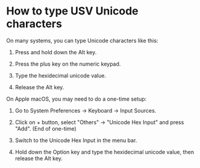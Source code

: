 # How to type USV Unicode characters

On many systems, you can type Unicode characters like this:
 
1. Press and hold down the Alt key.
 
2. Press the plus key on the numeric keypad.
 
3. Type the hexidecimal unicode value.

4. Release the Alt key.
 
On Apple macOS, you may need to do a one-time setup:

1. Go to System Preferences -> Keyboard -> Input Sources.

2. Click on + button, select "Others" -> "Unicode Hex Input" and press "Add". (End of one-time)

3. Switch to the Unicode Hex Input in the menu bar.

4. Hold down the Option key and type the hexidecimal unicode value, then release the Alt key.
